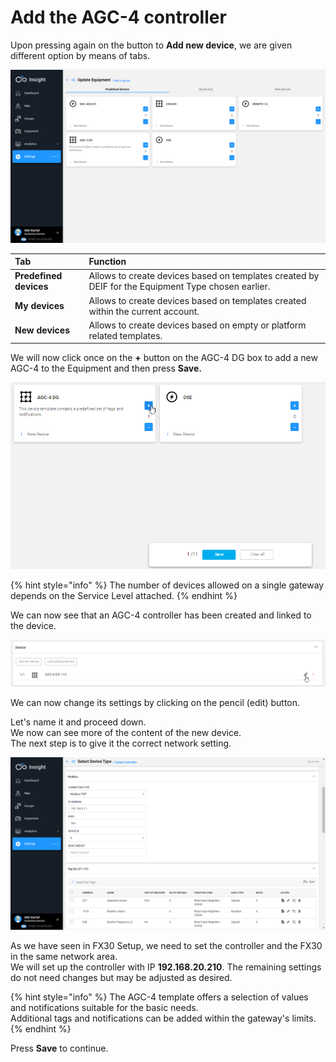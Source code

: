 # Add the AGC-4 controller

Upon pressing again on the button to **Add new device**, we are given different option by means of tabs.

![The different templates available for the Generator equipment type](../../../.gitbook/assets/image%20%2832%29.png)

| Tab | Function |
| :--- | :--- |
| **Predefined devices** | Allows to create devices based on templates created by DEIF for the Equipment Type chosen earlier. |
| **My devices** | Allows to create devices based on templates created within the current account. |
| **New devices** | Allows to create devices based on empty or platform related templates. |

We will now click once on the **+** button on the AGC-4 DG box to add a new AGC-4 to the Equipment and then press **Save.**

![](../../../.gitbook/assets/image%20%2837%29.png)

{% hint style="info" %}
The number of devices allowed on a single gateway depends on the Service Level attached.
{% endhint %}

We can now see that an AGC-4 controller has been created and linked to the device.

![](../../../.gitbook/assets/image%20%2834%29.png)

We can now change its settings by clicking on the pencil \(edit\) button.

Let's name it and proceed down.  
We now can see more of the content of the new device.  
The next step is to give it the correct network setting.

![](../../../.gitbook/assets/image%20%2847%29.png)

As we have seen in FX30 Setup, we need to set the controller and the FX30 in the same network area.  
We will set up the controller with IP **192.168.20.210**. The remaining settings do not need changes but may be adjusted as desired.

{% hint style="info" %}
The AGC-4 template offers a selection of values and notifications suitable for the basic needs.   
Additional tags and notifications can be added within the gateway's limits.
{% endhint %}

Press **Save** to continue.

